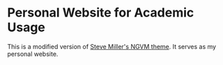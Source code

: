 # Personal Website for Academic Usage 

This is a modified version of [Steve Miller's NGVM theme](http://jekyllthemes.org/themes/svm-ngvb/). It serves as my personal website. 


